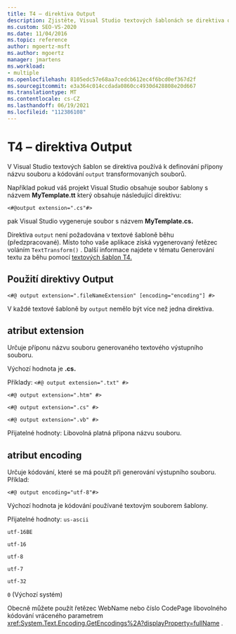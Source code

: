 ```yaml
---
title: T4 – direktiva Output
description: Zjistěte, Visual Studio textových šablonách se direktiva output používá k definování přípony názvu souboru a kódování transformovaných souborů.
ms.custom: SEO-VS-2020
ms.date: 11/04/2016
ms.topic: reference
author: mgoertz-msft
ms.author: mgoertz
manager: jmartens
ms.workload:
- multiple
ms.openlocfilehash: 8105edc57e68aa7cedcb612ec4f6bcd0ef367d2f
ms.sourcegitcommit: e3a364c014ccdada0860cc4930d428808e20d667
ms.translationtype: MT
ms.contentlocale: cs-CZ
ms.lasthandoff: 06/19/2021
ms.locfileid: "112386108"
---
```

# <a name="t4-output-directive"></a>T4 – direktiva Output

V Visual Studio textových šablon se direktiva používá k definování přípony názvu souboru a kódování `output` transformovaných souborů.

 Například pokud váš projekt Visual Studio obsahuje soubor šablony s názvem **MyTemplate.tt** který obsahuje následující direktivu:

 `<#@output extension=".cs"#>`

 pak Visual Studio vygeneruje soubor s názvem **MyTemplate.cs.**

 Direktiva `output` není požadována v textové šabloně běhu (předzpracované). Místo toho vaše aplikace získá vygenerovaný řetězec voláním `TextTransform()` . Další informace najdete v tématu Generování textu za běhu pomocí [textových šablon T4.](../modeling/run-time-text-generation-with-t4-text-templates.md)

## <a name="using-the-output-directive"></a>Použití direktivy Output

```
<#@ output extension=".fileNameExtension" [encoding="encoding"] #>
```

 V každé textové šabloně by `output` nemělo být více než jedna direktiva.

## <a name="extension-attribute"></a>atribut extension
 Určuje příponu názvu souboru generovaného textového výstupního souboru.

 Výchozí hodnota je **.cs.**

 Příklady: `<#@ output extension=".txt" #>`

 `<#@ output extension=".htm" #>`

 `<#@ output extension=".cs" #>`

 `<#@ output extension=".vb" #>`

 Přijatelné hodnoty: Libovolná platná přípona názvu souboru.

## <a name="encoding-attribute"></a>atribut encoding
 Určuje kódování, které se má použít při generování výstupního souboru. Příklad:

 `<#@ output encoding="utf-8"#>`

 Výchozí hodnota je kódování používané textovým souborem šablony.

 Přijatelné hodnoty: `us-ascii`

 `utf-16BE`

 `utf-16`

 `utf-8`

 `utf-7`

 `utf-32`

 `0` (Výchozí systém)

 Obecně můžete použít řetězec WebName nebo číslo CodePage libovolného kódování vráceného parametrem <xref:System.Text.Encoding.GetEncodings%2A?displayProperty=fullName> .
